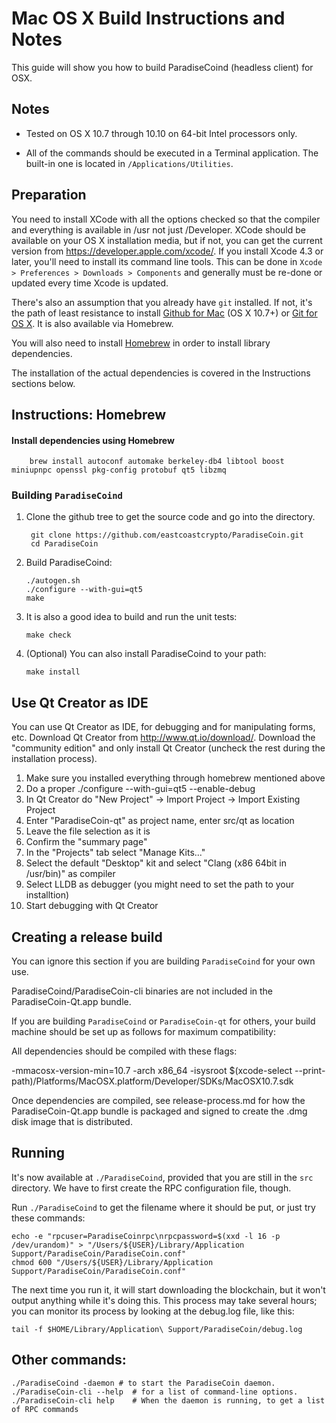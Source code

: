 Mac OS X Build Instructions and Notes
====================================
This guide will show you how to build ParadiseCoind (headless client) for OSX.

Notes
-----

* Tested on OS X 10.7 through 10.10 on 64-bit Intel processors only.

* All of the commands should be executed in a Terminal application. The
built-in one is located in `/Applications/Utilities`.

Preparation
-----------

You need to install XCode with all the options checked so that the compiler
and everything is available in /usr not just /Developer. XCode should be
available on your OS X installation media, but if not, you can get the
current version from https://developer.apple.com/xcode/. If you install
Xcode 4.3 or later, you'll need to install its command line tools. This can
be done in `Xcode > Preferences > Downloads > Components` and generally must
be re-done or updated every time Xcode is updated.

There's also an assumption that you already have `git` installed. If
not, it's the path of least resistance to install [Github for Mac](https://mac.github.com/)
(OS X 10.7+) or
[Git for OS X](https://code.google.com/p/git-osx-installer/). It is also
available via Homebrew.

You will also need to install [Homebrew](http://brew.sh) in order to install library
dependencies.

The installation of the actual dependencies is covered in the Instructions
sections below.

Instructions: Homebrew
----------------------

#### Install dependencies using Homebrew

        brew install autoconf automake berkeley-db4 libtool boost miniupnpc openssl pkg-config protobuf qt5 libzmq

### Building `ParadiseCoind`

1. Clone the github tree to get the source code and go into the directory.

        git clone https://github.com/eastcoastcrypto/ParadiseCoin.git
        cd ParadiseCoin

2.  Build ParadiseCoind:

        ./autogen.sh
        ./configure --with-gui=qt5
        make

3.  It is also a good idea to build and run the unit tests:

        make check

4.  (Optional) You can also install ParadiseCoind to your path:

        make install

Use Qt Creator as IDE
------------------------
You can use Qt Creator as IDE, for debugging and for manipulating forms, etc.
Download Qt Creator from http://www.qt.io/download/. Download the "community edition" and only install Qt Creator (uncheck the rest during the installation process).

1. Make sure you installed everything through homebrew mentioned above
2. Do a proper ./configure --with-gui=qt5 --enable-debug
3. In Qt Creator do "New Project" -> Import Project -> Import Existing Project
4. Enter "ParadiseCoin-qt" as project name, enter src/qt as location
5. Leave the file selection as it is
6. Confirm the "summary page"
7. In the "Projects" tab select "Manage Kits..."
8. Select the default "Desktop" kit and select "Clang (x86 64bit in /usr/bin)" as compiler
9. Select LLDB as debugger (you might need to set the path to your installtion)
10. Start debugging with Qt Creator

Creating a release build
------------------------
You can ignore this section if you are building `ParadiseCoind` for your own use.

ParadiseCoind/ParadiseCoin-cli binaries are not included in the ParadiseCoin-Qt.app bundle.

If you are building `ParadiseCoind` or `ParadiseCoin-qt` for others, your build machine should be set up
as follows for maximum compatibility:

All dependencies should be compiled with these flags:

 -mmacosx-version-min=10.7
 -arch x86_64
 -isysroot $(xcode-select --print-path)/Platforms/MacOSX.platform/Developer/SDKs/MacOSX10.7.sdk

Once dependencies are compiled, see release-process.md for how the ParadiseCoin-Qt.app
bundle is packaged and signed to create the .dmg disk image that is distributed.

Running
-------

It's now available at `./ParadiseCoind`, provided that you are still in the `src`
directory. We have to first create the RPC configuration file, though.

Run `./ParadiseCoind` to get the filename where it should be put, or just try these
commands:

    echo -e "rpcuser=ParadiseCoinrpc\nrpcpassword=$(xxd -l 16 -p /dev/urandom)" > "/Users/${USER}/Library/Application Support/ParadiseCoin/ParadiseCoin.conf"
    chmod 600 "/Users/${USER}/Library/Application Support/ParadiseCoin/ParadiseCoin.conf"

The next time you run it, it will start downloading the blockchain, but it won't
output anything while it's doing this. This process may take several hours;
you can monitor its process by looking at the debug.log file, like this:

    tail -f $HOME/Library/Application\ Support/ParadiseCoin/debug.log

Other commands:
-------

    ./ParadiseCoind -daemon # to start the ParadiseCoin daemon.
    ./ParadiseCoin-cli --help  # for a list of command-line options.
    ./ParadiseCoin-cli help    # When the daemon is running, to get a list of RPC commands
